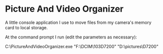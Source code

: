 # Picture And Video Organizer
A little console application I use to move files from my camera's memory card to local storage.

At the command prompt I run (edit the parameters as necessary):

  C:\PictureAndVideoOrganizer.exe "F:\DCIM\103D7200" "D:\pictures\D7200"
